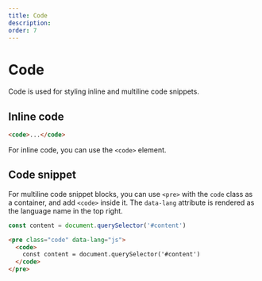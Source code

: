 ```yaml
---
title: Code
description: 
order: 7
---
```


# Code

Code is used for styling inline and multiline code snippets.

## Inline code

```html
<code>...</code>
```

For inline code, you can use the `<code>` element. 

## Code snippet

For multiline code snippet blocks, you can use `<pre>` with the `code` class as a container, and add `<code>` inside it. The `data-lang` attribute is rendered as the language name in the top right.

```js
const content = document.querySelector('#content')
```

```html
<pre class="code" data-lang="js">
  <code>
    const content = document.querySelector('#content')
  </code>
</pre>
```

<!-- @see https://github.com/spectre-org/spectre-docs/issues/17 -->
